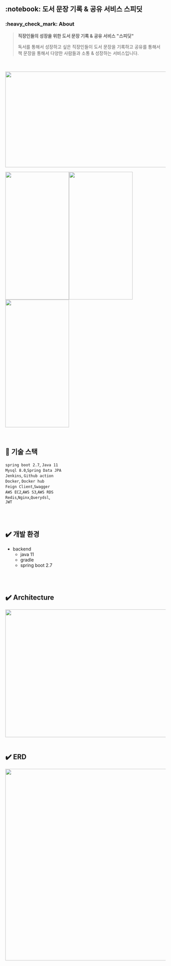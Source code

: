 
<h2>:notebook: 도서 문장 기록 & 공유 서비스 스피딧</h2>


<h3> :heavy_check_mark: About </h3>  

> **직장인들의 성장을 위한 도서 문장 기록 & 공유 서비스 "스피딧"**
> 
> 독서를 통해서 성장하고 싶은 직장인들이 도서 문장을 기록하고 공유를 통해서  
> 책 문장을 통해서 다양한 사람들과 소통 & 성장하는 서비스입니다.

<br>


<br>


<img src="https://user-images.githubusercontent.com/70764912/230941700-0500f648-5782-45e9-b2e4-a3801443b381.png" width="600" height="300"/>


<img src="https://user-images.githubusercontent.com/70764912/230941783-26fc192d-0099-4adf-8d98-32b3b3cf436c.png" width="200" height="400"/><img src="https://user-images.githubusercontent.com/70764912/230942500-ed65a056-bfd7-48ad-9d59-127a10e8853c.png" width="200" height="400"/><img src="https://user-images.githubusercontent.com/70764912/236780130-aa125922-3a80-47d8-b3ad-590d8388fbd2.png" width="200" height="400"/>




<br>

## :page_facing_up: 기술 스택  

`spring boot 2.7`, `Java 11`  
`Mysql 8.0`,`Spring Data JPA`  
`Jenkins`, `Github action`  
`Docker`, `Docker hub`   
`Feign Client`,`Swagger`  
`AWS EC2`,`AWS S3`,`AWS RDS`  
`Redis`,`Nginx`,`Querydsl`,  
`JWT`

<br>

<br>

## :heavy_check_mark: 개발 환경    

- backend
  - java 11
  - gradle  
  - spring boot 2.7    

<br>

<br> 

## :heavy_check_mark: Architecture
<img src="https://user-images.githubusercontent.com/70764912/236783839-990d3745-77fe-4b18-a12f-8ce267844ee4.jpeg" width="800" height="400"/>



<br>

<br> 

## :heavy_check_mark: ERD
<img src="https://user-images.githubusercontent.com/70764912/230944037-a57d114c-5b19-4c9b-99d0-d67b4a08d42f.png" width="700" height="600"/>

